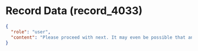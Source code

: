 # Record Data (record_4033)

```json
{
  "role": "user",
  "content": "Please proceed with next. It may even be possible that another society is not egalitarian like may be Italy is not. Or may be it is I dont know.. so go on\n"
}
```
